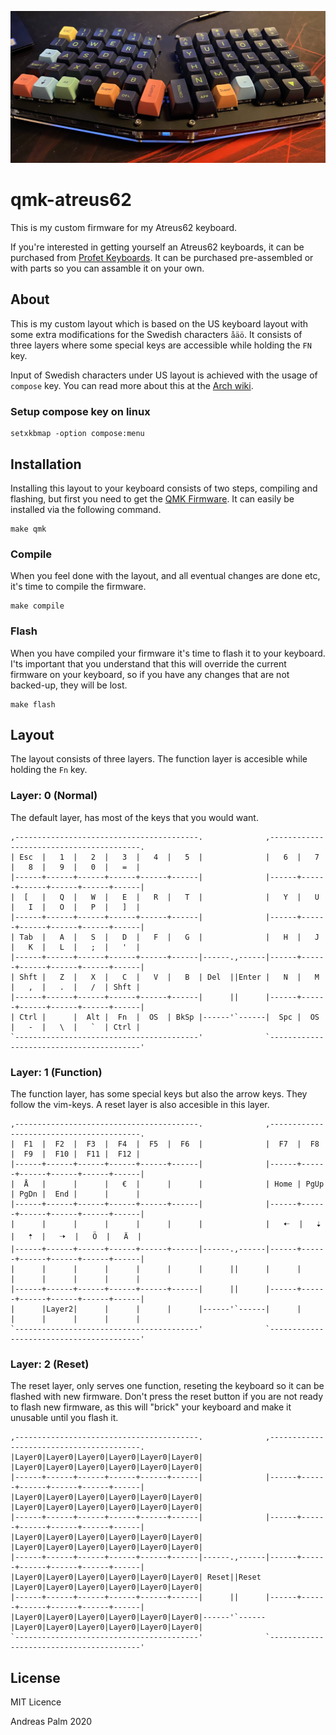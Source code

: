 ![Image of keyboard](keyboard.jpg)

# qmk-atreus62
This is my custom firmware for my Atreus62 keyboard.

If you're interested in getting yourself an Atreus62 keyboards, it can be purchased from [Profet Keyboards](https://shop.profetkeyboards.com/product/atreus62-keyboard). It can be purchased pre-assembled or with parts so you can assamble it on your own.

## About

This is my custom layout which is based on the US keyboard layout with some extra modifications for the Swedish characters `åäö`. It consists of three layers where some special keys are accessible while holding the `FN` key. 

Input of Swedish characters under US layout is achieved with the usage of `compose` key. You can read more about this at the [Arch wiki](https://wiki.archlinux.org/title/Xorg/Keyboard_configuration#Configuring_compose_key).

### Setup compose key on linux

```
setxkbmap -option compose:menu
```

## Installation

Installing this layout to your keyboard consists of two steps, compiling and flashing, but first you need to get the [QMK Firmware](https://github.com/qmk/qmk_firmware). It can easily be installed via the following command.

```
make qmk
```

### Compile

When you feel done with the layout, and all eventual changes are done etc, it's time to compile the firmware.

```
make compile
```

### Flash

When you have compiled your firmware it's time to flash it to your keyboard. I'ts important that you understand that this will override the current firmware on your keyboard, so if you have any changes that are not backed-up, they will be lost.

```
make flash
```

## Layout

The layout consists of three layers. The function layer is accesible while holding the `Fn` key.

### Layer: 0 (Normal)

The default layer, has most of the keys that you would want.

```
,-----------------------------------------.              ,-----------------------------------------.
| Esc  |   1  |   2  |   3  |   4  |   5  |              |   6  |   7  |   8  |   9  |   0  |   =  |
|------+------+------+------+------+------|              |------+------+------+------+------+------|
|  [   |   Q  |   W  |   E  |   R  |   T  |              |   Y  |   U  |   I  |   O  |   P  |   ]  |
|------+------+------+------+------+------|              |------+------+------+------+------+------|
| Tab  |   A  |   S  |   D  |   F  |   G  |              |   H  |   J  |   K  |   L  |   ;  |   '  |
|------+------+------+------+------+------|------.,------|------+------+------+------+------+------|
| Shft |   Z  |   X  |   C  |   V  |   B  | Del  ||Enter |   N  |   M  |   ,  |   .  |   /  | Shft |
|------+------+------+------+------+------|      ||      |------+------+------+------+------+------|
| Ctrl |      |  Alt |  Fn  |  OS  | BkSp |------'`------|  Spc |  OS  |   -  |   \  |   `  | Ctrl |
`-----------------------------------------'              `-----------------------------------------'
```

### Layer: 1 (Function)

The function layer, has some special keys but also the arrow keys. They follow the vim-keys. A reset layer is also accesible in this layer.

```
,-----------------------------------------.              ,-----------------------------------------.
|  F1  |  F2  |  F3  |  F4  |  F5  |  F6  |              |  F7  |  F8  |  F9  |  F10 |  F11 |  F12 |
|------+------+------+------+------+------|              |------+------+------+------+------+------|
|  Å   |      |      |   €  |      |      |              | Home | PgUp | PgDn |  End |      |      |
|------+------+------+------+------+------|              |------+------+------+------+------+------|
|      |      |      |      |      |      |              |   🠠  |   🠣  |   🠡  |   🠢  |   Ö  |   Ä  |
|------+------+------+------+------+------|------.,------|------+------+------+------+------+------|
|      |      |      |      |      |      |      ||      |      |      |      |      |      |      |
|------+------+------+------+------+------|      ||      |------+------+------+------+------+------|
|      |Layer2|      |      |      |      |------'`------|      |      |      |      |      |      |
`-----------------------------------------'              `-----------------------------------------'
```

### Layer: 2 (Reset)

The reset layer, only serves one function, reseting the keyboard so it can be flashed with new firmware. Don't press the reset button if you are not ready to flash new firmware, as this will "brick" your keyboard and make it unusable until you flash it.

```
,-----------------------------------------.              ,-----------------------------------------.
|Layer0|Layer0|Layer0|Layer0|Layer0|Layer0|              |Layer0|Layer0|Layer0|Layer0|Layer0|Layer0|
|------+------+------+------+------+------|              |------+------+------+------+------+------|
|Layer0|Layer0|Layer0|Layer0|Layer0|Layer0|              |Layer0|Layer0|Layer0|Layer0|Layer0|Layer0|
|------+------+------+------+------+------|              |------+------+------+------+------+------|
|Layer0|Layer0|Layer0|Layer0|Layer0|Layer0|              |Layer0|Layer0|Layer0|Layer0|Layer0|Layer0|
|------+------+------+------+------+------|------.,------|------+------+------+------+------+------|
|Layer0|Layer0|Layer0|Layer0|Layer0|Layer0| Reset||Reset |Layer0|Layer0|Layer0|Layer0|Layer0|Layer0|
|------+------+------+------+------+------|      ||      |------+------+------+------+------+------|
|Layer0|Layer0|Layer0|Layer0|Layer0|Layer0|------'`------|Layer0|Layer0|Layer0|Layer0|Layer0|Layer0|
`-----------------------------------------'              `-----------------------------------------'
```

## License

MIT Licence

Andreas Palm 2020
